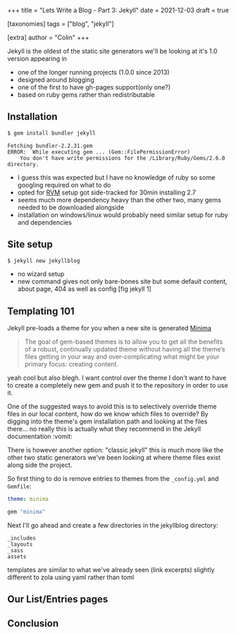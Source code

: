 +++
title = "Lets Write a Blog - Part 3: Jekyll"
date = 2021-12-03
draft = true

[taxonomies]
tags = ["blog", "jekyll"]

[extra]
author = "Colin"
+++

Jekyll is the oldest of the static site generators we'll be looking at it's 1.0 version appearing in 

<!-- more -->

* one of the longer running projects (1.0.0 since 2013)
* designed around blogging
* one of the first to have gh-pages support(only one?)
* based on ruby gems rather than redistributable

## Installation

```bash
$ gem install bundler jekyll
```

```
Fetching bundler-2.2.31.gem
ERROR:  While executing gem ... (Gem::FilePermissionError)
    You don't have write permissions for the /Library/Ruby/Gems/2.6.0 directory.
```

* I guess this was expected but I have no knowledge of ruby so some googling required on what to do
* opted for [RVM](https://rvm.io/rvm/install#explained) setup got side-tracked for 30min installing 2.7
* seems much more dependency heavy than the other two, many gems needed to be downloaded alongside 
* installation on windows/linux would probably need similar setup for ruby and dependencies

## Site setup

```bash
$ jekyll new jekyllblog
```

* no wizard setup
* new command gives not only bare-bones site but some default content, about page, 404 as well as config
[fig jekyll 1]

## Templating 101

Jekyll pre-loads a theme for you when a new site is generated [Minima](https://github.com/jekyll/minima)

> The goal of gem-based themes is to allow you to get all the benefits of a robust, continually updated theme without having all the theme’s files getting in your way and over-complicating what might be your primary focus: creating content.

yeah cool but also blegh. I want control over the theme I don't want to have to create a completely new gem and push it to the repository in order to use it.

One of the suggested ways to avoid this is to selectively override theme files in our local content, how do we know which files to override? By digging into the theme's gem installation path and looking at the files there... no really this is actually what they recommend in the Jekyll documentation :vomit:

There is however another option: "classic jekyll" this is much more like the other two static generators we've been looking at where theme files exist along side the project.

So first thing to do is remove entries to themes from the `_config.yml` and `Gemfile`:

```yaml
theme: minima
```

```ruby
gem "minima"
```

Next  I'll go ahead and create a few directories in the jekyllblog directory:

```
_includes
_layouts
_sass
assets
```

templates are similar to what we've already seen (link excerpts) 
slightly different to zola using yaml rather than toml 

## Our List/Entries pages

## Conclusion

